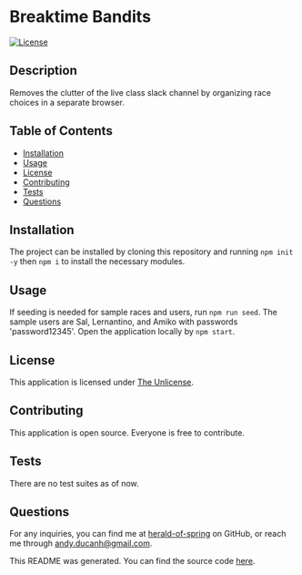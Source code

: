 # Breaktime Bandits
[![License](https://img.shields.io/badge/license-The%20Unlicense-brightgreen)](https://www.choosealicense.com/licenses/unlicense)
## Description
Removes the clutter of the live class slack channel by organizing race choices in a separate browser.
## Table of Contents
- [Installation](#installation)
- [Usage](#usage)
- [License](#license)
- [Contributing](#contributing)
- [Tests](#tests)
- [Questions](#questions)
## Installation
The project can be installed by cloning this repository and running `npm init -y` then `npm i` to install the necessary modules.
## Usage
If seeding is needed for sample races and users, run `npm run seed`. The sample users are Sal, Lernantino, and Amiko with passwords 'password12345'. Open the application locally by `npm start`.
## License
This application is licensed under [The Unlicense](https://www.choosealicense.com/licenses/unlicense).
## Contributing
This application is open source. Everyone is free to contribute.
## Tests
There are no test suites as of now.
## Questions
For any inquiries, you can find me at [herald-of-spring](https://github.com/herald-of-spring) on GitHub, or reach me through andy.ducanh@gmail.com.

This README was generated. You can find the source code [here](https://github.com/herald-of-spring/readme-shortcut).